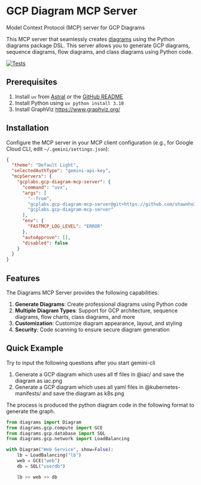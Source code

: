 # GCP Diagram MCP Server

Model Context Protocol (MCP) server for GCP Diagrams

This MCP server that seamlessly creates [diagrams](https://diagrams.mingrammer.com/) using the Python diagrams package DSL. This server allows you to generate GCP diagrams, sequence diagrams, flow diagrams, and class diagrams using Python code.

[![Tests](https://img.shields.io/badge/tests-passing-brightgreen.svg)](https://github.com/gcplabs/mcp/blob/main/src/gcp-diagram-mcp-server/tests/)

## Prerequisites

1. Install `uv` from [Astral](https://docs.astral.sh/uv/getting-started/installation/) or the [GitHub README](https://github.com/astral-sh/uv#installation)
2. Install Python using `uv python install 3.10`
3. Install GraphViz https://www.graphviz.org/

## Installation
Configure the MCP server in your MCP client configuration (e.g., for Google Cloud CLI, edit `~/.gemini/settings.json`):

```json
{
  "theme": "Default Light",
  "selectedAuthType": "gemini-api-key",
  "mcpServers": {
    "gcplabs.gcp-diagram-mcp-server": {
      "command": "uvx",
      "args": [
        "--from",
        "gcplabs.gcp-diagram-mcp-server@git+https://github.com/shawnho1018/gcp-diagram-mcp-server.git",
        "gcplabs.gcp-diagram-mcp-server"
      ],
      "env": {
        "FASTMCP_LOG_LEVEL": "ERROR"
      },
      "autoApprove": [],
      "disabled": false
    }
  }
}
```

## Features

The Diagrams MCP Server provides the following capabilities:

1. **Generate Diagrams**: Create professional diagrams using Python code
2. **Multiple Diagram Types**: Support for GCP architecture, sequence diagrams, flow charts, class diagrams, and more
3. **Customization**: Customize diagram appearance, layout, and styling
4. **Security**: Code scanning to ensure secure diagram generation

## Quick Example
Try to input the following questions after you start gemini-cli
1. Generate a GCP diagram which uses all tf files in @iac/ and save the diagram as iac.png
2. Generate a GCP diagram which uses all yaml files in @kubernetes-manifests/ and save the diagram as k8s.png

The process is produced the python diagram code in the following format to generate the graph.
```python
from diagrams import Diagram
from diagrams.gcp.compute import GCE
from diagrams.gcp.database import SQL
from diagrams.gcp.network import LoadBalancing

with Diagram("Web Service", show=False):
    lb = LoadBalancing("lb")
    web = GCE("web")
    db = SQL("userdb")

    lb >> web >> db
```
